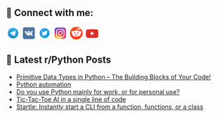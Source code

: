 ## 🔎 Connect with me:
[<img src="https://github.com/bullbesh/bullbesh/blob/main/images/Telegram.png" width="32" height="32" />](https://t.me/bullbesh)
[<img src="https://github.com/bullbesh/bullbesh/blob/main/images/VK.png" width="32" height="32" />](https://vk.com/bullbesh)
[<img src="https://github.com/bullbesh/bullbesh/blob/main/images/Twitter.png" width="32" height="32" />](https://twitter.com/bullbesh1)
[<img src="https://github.com/bullbesh/bullbesh/blob/main/images/Instagram.png" width="32" height="32" />](https://www.instagram.com/bullbesh)
[<img src="https://github.com/bullbesh/bullbesh/blob/main/images/Reddit.png" width="32" height="32" />](https://www.reddit.com/user/bullbesh)
[<img src="https://github.com/bullbesh/bullbesh/blob/main/images/YouTube.png" width="32" height="32" />](https://www.youtube.com/channel/UCtfjRs6uzgq5mfm8S06WTcg)

## 📕 Latest r/Python Posts
<!-- BLOG-POST-LIST:START -->
- [Primitive Data Types in Python – The Building Blocks of Your Code!](https://www.reddit.com/r/Python/comments/1k2qp7a/primitive_data_types_in_python_the_building/)
- [Python automation](https://www.reddit.com/r/Python/comments/1k2qo39/python_automation/)
- [Do you use Python mainly for work, or for personal use?](https://www.reddit.com/r/Python/comments/1k2pc6m/do_you_use_python_mainly_for_work_or_for_personal/)
- [Tic-Tac-Toe AI in a single line of code](https://www.reddit.com/r/Python/comments/1k2noev/tictactoe_ai_in_a_single_line_of_code/)
- [Startle: Instantly start a CLI from a function, functions, or a class](https://www.reddit.com/r/Python/comments/1k2kxgv/startle_instantly_start_a_cli_from_a_function/)
<!-- BLOG-POST-LIST:END -->
